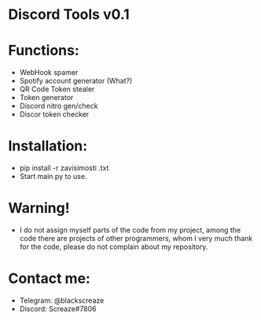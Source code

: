 # Discord Tools v0.1
# Functions:
- WebHook spamer
- Spotify account generator (What?)
- QR Code Token stealer
- Token generator
- Discord nitro gen/check
- Discor token checker
# Installation:
- pip install -r zavisimosti .txt
- Start main.py to use.
# Warning!
- I do not assign myself parts of the code from my project, among the code there are projects of other programmers, whom I very much thank for the code, please do not complain about my repository.
# Contact me:
- Telegram: @blackscreaze
- Discord: Screaze#7806
